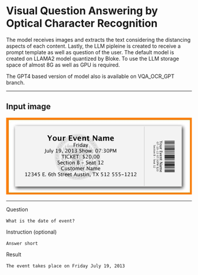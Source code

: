 # Visual Question Answering by Optical Character Recognition

The model receives images and extracts the text considering the distancing aspects of each content. Lastly, the LLM pipleine is created to receive a prompt template as well as question of the user. The default model is created on LLAMA2 model quantized by Bloke. To use the LLM storage space of almost 8G as well as GPU is required.   

The GPT4 based version of model also is available on VQA_OCR_GPT branch. 


<hr>

<h2>Input image</h2>
<img src='image.png'/>
<hr>

Question
```
What is the date of event?
```

Instruction (optional)
```
Answer short
```

Result
```
The event takes place on Friday July 19, 2013
```
